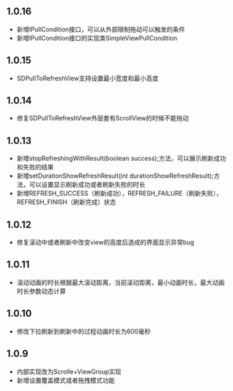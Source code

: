 ## 1.0.16
* 新增IPullCondition接口，可以从外部限制拖动可以触发的条件
* 新增IPullCondition接口的实现类SimpleViewPullCondition

## 1.0.15
* SDPullToRefreshView支持设置最小宽度和最小高度

## 1.0.14
* 修复SDPullToRefreshView外层套有ScrollView的时候不能拖动

## 1.0.13
* 新增stopRefreshingWithResult(boolean success);方法，可以展示刷新成功和失败的结果
* 新增setDurationShowRefreshResult(int durationShowRefreshResult);方法，可以设置显示刷新成功或者刷新失败的时长
* 新增REFRESH_SUCCESS（刷新成功），REFRESH_FAILURE（刷新失败），REFRESH_FINISH（刷新完成）状态

## 1.0.12
* 修复滚动中或者刷新中改变view的高度后造成的界面显示异常bug

## 1.0.11
* 滚动动画的时长根据最大滚动距离，当前滚动距离，最小动画时长，最大动画时长参数动态计算

## 1.0.10
* 修改下拉刷新到刷新中的过程动画时长为600毫秒

## 1.0.9
* 内部实现改为Scrolle+ViewGroup实现
* 新增设置覆盖模式或者拖拽模式功能
